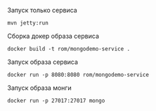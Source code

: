
Запуск только сервиса
```
mvn jetty:run
```

Сборка докер образа сервиса
```
docker build -t rom/mongodemo-service .
```

Запуск образа сервиса
```
docker run -p 8080:8080 rom/mongodemo-service 
```

Запуск образа монги
```
docker run -p 27017:27017 mongo
```


